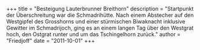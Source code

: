 +++
title = "Besteigung Lauterbrunner Breithorn"
description = "Startpunkt der Überschreitung war die Schmadrihütte. Nach einem Abstecher auf den Westgipfel des Grosshorns und einer stürmischen Biwaknacht inklusive Gewitter im Schmadrijoch, ging es an einem langen Tag über den Westgrat hoch, den Ostgrat runter und um das Tschingelhorn zurück."
author = "Friedjoff"
date = "2011-10-01"
+++